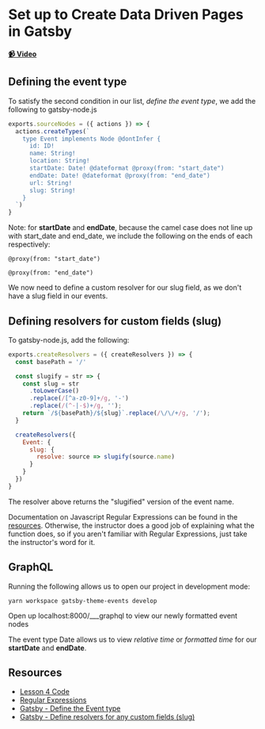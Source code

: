 # Set up to Create Data Driven Pages in Gatsby

**[📹 Video](https://egghead.io/lessons/gatsby-set-up-to-create-data-driven-pages-in-gatsby)**

## Defining the event type
To satisfy the second condition in our list, *define the event type*, we add the following to gatsby-node.js
```javascript
exports.sourceNodes = ({ actions }) => {
  actions.createTypes(`
    type Event implements Node @dontInfer {
      id: ID!
      name: String!
      location: String!
      startDate: Date! @dateformat @proxy(from: "start_date")
      endDate: Date! @dateformat @proxy(from: "end_date")
      url: String!
      slug: String!
    }
  `)
}
```

Note: for **startDate** and **endDate**, because the camel case does not line up with start_date and end_date, we include the following on the ends of each respectively:
```
@proxy(from: "start_date")
```
```
@proxy(from: "end_date")
```

We now need to define a custom resolver for our slug field, as we don't have a slug field in our events.

## Defining resolvers for custom fields (slug)
To gatsby-node.js, add the following:
```javascript
exports.createResolvers = ({ createResolvers }) => {
  const basePath = '/'

  const slugify = str => {
    const slug = str
      .toLowerCase()
      .replace(/[^a-z0-9]+/g, '-')
      .replace(/(^-|-$)+/g, '');
    return `/${basePath}/${slug}`.replace(/\/\/+/g, '/');
  }

  createResolvers({
    Event: {
      slug: {
        resolve: source => slugify(source.name)
      }
    }
  })
}
```

The resolver above returns the "slugified" version of the event name.

Documentation on Javascript Regular Expressions can be found in the [resources](https://developer.mozilla.org/en-US/docs/Web/JavaScript/Guide/Regular_Expressions). Otherwise, the instructor does a good job of explaining what the function does, so if you aren't familiar with Regular Expressions, just take the instructor's word for it.

## GraphQL
Running the following allows us to open our project in development mode:
```
yarn workspace gatsby-theme-events develop
```
Open up localhost:8000/\_\_\_graphql to view our newly formatted event nodes

The event type Date allows us to view *relative time* or *formatted time* for our **startDate** and **endDate**.

## Resources
- [Lesson 4 Code](https://github.com/ParkerGits/authoring-gatsby-themes/tree/04-gatsby-set-up-to-create-data-driven-pages-in-gatsby)
- [Regular Expressions](https://developer.mozilla.org/en-US/docs/Web/JavaScript/Guide/Regular_Expressions)
- [Gatsby - Define the Event type](https://www.gatsbyjs.org/tutorial/building-a-theme/#define-the-event-type)
- [Gatsby - Define resolvers for any custom fields (slug)](https://www.gatsbyjs.org/tutorial/building-a-theme/#define-resolvers-for-any-custom-fields-slug)
